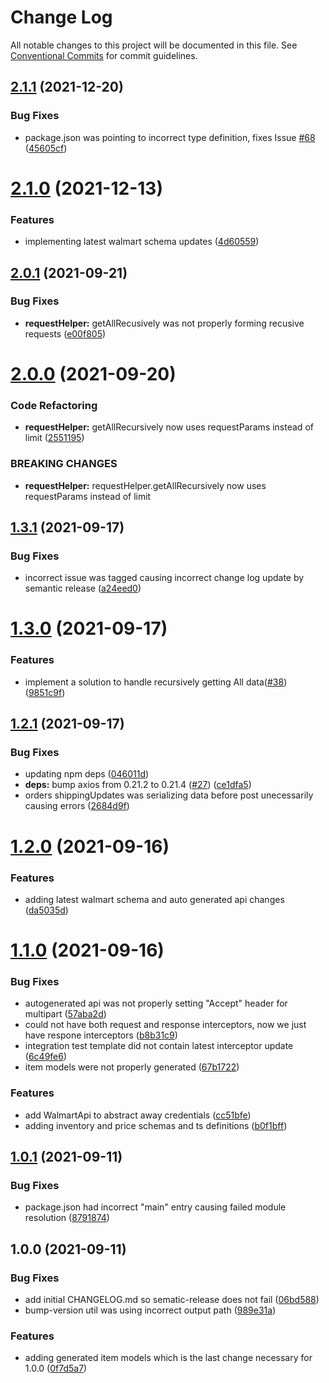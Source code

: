 # Change Log

All notable changes to this project will be documented in this file.
See [Conventional Commits](https://conventionalcommits.org) for commit guidelines.

## [2.1.1](https://github.com/whitebox-co/walmart-marketplace-api/compare/v2.1.0...v2.1.1) (2021-12-20)

### Bug Fixes

-   package.json was pointing to incorrect type definition, fixes Issue [#68](https://github.com/whitebox-co/walmart-marketplace-api/issues/68) ([45605cf](https://github.com/whitebox-co/walmart-marketplace-api/commit/45605cf731c75ba25b2159e1c3521386ced2d03e))

# [2.1.0](https://github.com/whitebox-co/walmart-marketplace-api/compare/v2.0.1...v2.1.0) (2021-12-13)

### Features

-   implementing latest walmart schema updates ([4d60559](https://github.com/whitebox-co/walmart-marketplace-api/commit/4d60559d86cf2d716058124381e98fe629e31ec7))

## [2.0.1](https://github.com/whitebox-co/walmart-marketplace-api/compare/v2.0.0...v2.0.1) (2021-09-21)

### Bug Fixes

-   **requestHelper:** getAllRecusively was not properly forming recusive requests ([e00f805](https://github.com/whitebox-co/walmart-marketplace-api/commit/e00f805cc66bb1907668c5be7be44a9e86605ab4))

# [2.0.0](https://github.com/whitebox-co/walmart-marketplace-api/compare/v1.3.1...v2.0.0) (2021-09-20)

### Code Refactoring

-   **requestHelper:** getAllRecursively now uses requestParams instead of limit ([2551195](https://github.com/whitebox-co/walmart-marketplace-api/commit/255119580e6971e37b40d32a423df6a942922824))

### BREAKING CHANGES

-   **requestHelper:** requestHelper.getAllRecursively now uses requestParams instead of limit

## [1.3.1](https://github.com/whitebox-co/walmart-marketplace-api/compare/v1.3.0...v1.3.1) (2021-09-17)

### Bug Fixes

-   incorrect issue was tagged causing incorrect change log update by semantic release ([a24eed0](https://github.com/whitebox-co/walmart-marketplace-api/commit/a24eed08dbdf469a640eef78e875587270353db7))

# [1.3.0](https://github.com/whitebox-co/walmart-marketplace-api/compare/v1.2.1...v1.3.0) (2021-09-17)

### Features

-   implement a solution to handle recursively getting All data([#38](https://github.com/whitebox-co/walmart-marketplace-api/issues/18)) ([9851c9f](https://github.com/whitebox-co/walmart-marketplace-api/commit/9851c9f9904a0daf68a2a0df976ad6ea01cae46b))

## [1.2.1](https://github.com/whitebox-co/walmart-marketplace-api/compare/v1.2.0...v1.2.1) (2021-09-17)

### Bug Fixes

-   updating npm deps ([046011d](https://github.com/whitebox-co/walmart-marketplace-api/commit/046011da72c9f203ede11a609cfeb43c9cac0dc0))
-   **deps:** bump axios from 0.21.2 to 0.21.4 ([#27](https://github.com/whitebox-co/walmart-marketplace-api/issues/27)) ([ce1dfa5](https://github.com/whitebox-co/walmart-marketplace-api/commit/ce1dfa5bd1567505a0a93b21d7ca0b354363a2d5))
-   orders shippingUpdates was serializing data before post unecessarily causing errors ([2684d9f](https://github.com/whitebox-co/walmart-marketplace-api/commit/2684d9f017f44cdbce62f5921ba8ebca57e83fe8))

# [1.2.0](https://github.com/whitebox-co/walmart-marketplace-api/compare/v1.1.0...v1.2.0) (2021-09-16)

### Features

-   adding latest walmart schema and auto generated api changes ([da5035d](https://github.com/whitebox-co/walmart-marketplace-api/commit/da5035dcfeec11f05682db78863572c33a1415d1))

# [1.1.0](https://github.com/whitebox-co/walmart-marketplace-api/compare/v1.0.1...v1.1.0) (2021-09-16)

### Bug Fixes

-   autogenerated api was not properly setting "Accept" header for multipart ([57aba2d](https://github.com/whitebox-co/walmart-marketplace-api/commit/57aba2dffb2229d175b0999a4abe01780af4e3d2))
-   could not have both request and response interceptors, now we just have respone interceptors ([b8b31c9](https://github.com/whitebox-co/walmart-marketplace-api/commit/b8b31c9f63629f57c5b08749dd3ece1928e0e3d6))
-   integration test template did not contain latest interceptor update ([6c49fe6](https://github.com/whitebox-co/walmart-marketplace-api/commit/6c49fe62437b93e4d4a7215c82234394ac43bc9f))
-   item models were not properly generated ([67b1722](https://github.com/whitebox-co/walmart-marketplace-api/commit/67b1722426bcd609ae475858e3ac2fb312cc0596))

### Features

-   add WalmartApi to abstract away credentials ([cc51bfe](https://github.com/whitebox-co/walmart-marketplace-api/commit/cc51bfe59695d9bb1cf3e7f0dfc4090fde1c0213))
-   adding inventory and price schemas and ts definitions ([b0f1bff](https://github.com/whitebox-co/walmart-marketplace-api/commit/b0f1bffad1caaca3de980321742fea021611a2bc))

## [1.0.1](https://github.com/whitebox-co/walmart-marketplace-api/compare/v1.0.0...v1.0.1) (2021-09-11)

### Bug Fixes

-   package.json had incorrect "main" entry causing failed module resolution ([8791874](https://github.com/whitebox-co/walmart-marketplace-api/commit/879187416c8dd47ff8c10c126e1e5b8833ff4500))

## 1.0.0 (2021-09-11)

### Bug Fixes

-   add initial CHANGELOG.md so sematic-release does not fail ([06bd588](https://github.com/whitebox-co/walmart-marketplace-api/commit/06bd588b146533717d05215917cff5c1f5031d35))
-   bump-version util was using incorrect output path ([989e31a](https://github.com/whitebox-co/walmart-marketplace-api/commit/989e31aee1687cabd8172b49abbe63f16c009084))

### Features

-   adding generated item models which is the last change necessary for 1.0.0 ([0f7d5a7](https://github.com/whitebox-co/walmart-marketplace-api/commit/0f7d5a7bdd90dc6f8a76acdac98e3f2ac65c37ac))
